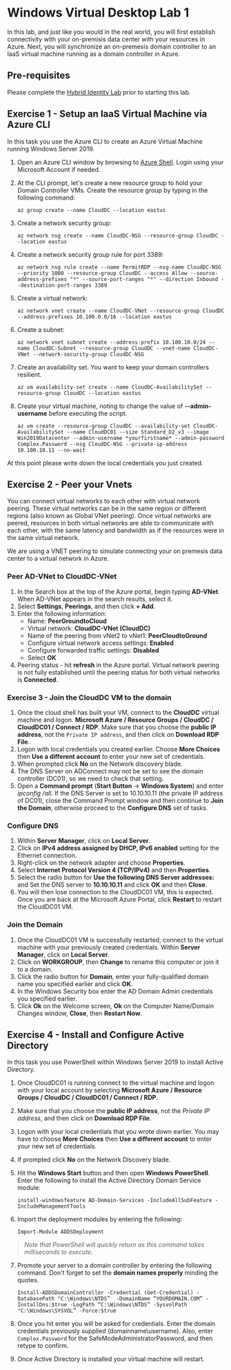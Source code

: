 # Windows Virtual Desktop Lab 1

In this lab, and just like you would in the real world, you will first establish connectivity with your on-premisis data center with your resources in Azure.  Next, you will synchronize an on-premesis domain controller to an IaaS virtual machine running as a domain controller in Azure. 

## Pre-requisites

Please complete the [Hybrid Identity Lab](wvdhomework.md) prior to starting this lab.

## Exercise 1 - Setup an IaaS Virtual Machine via Azure CLI

In this task you use the Azure CLI to create an Azure Virtual Machine running Windows Server 2019.

1. Open an Azure CLI window by browsing to [Azure Shell](https://shell.azure.com). Login using your Microsoft Account if needed.
2. At the CLI prompt, let's create a new resource group to hold your Domain Controller VMs. Create the resource group by typing in the following command:

    `az group create --name CloudDC --location eastus`

3. Create a network security group:

    `az network nsg create --name CloudDC-NSG --resource-group CloudDC --location eastus`

4. Create a network security group rule for port 3389:

    `az network nsg rule create --name PermitRDP --nsg-name CloudDC-NSG --priority 1000 --resource-group CloudDC --access Allow --source-address-prefixes "*" --source-port-ranges "*" --direction Inbound --destination-port-ranges 3389`

5. Create a virtual network:

    `az network vnet create --name CloudDC-VNet --resource-group CloudDC --address-prefixes 10.100.0.0/16 --location eastus`

6. Create a subnet:

    `az network vnet subnet create --address-prefix 10.100.10.0/24 --name CloudDC-Subnet --resource-group CloudDC --vnet-name CloudDC-VNet --network-security-group CloudDC-NSG`

7. Create an availability set.  You want to keep your domain controllers resilient.

    `az vm availability-set create --name CloudDC-AvailabilitySet --resource-group CloudDC --location eastus`

8. Create your virtual machine, noting to change the value of **--admin-username** before executing the script.

    `az vm create --resource-group CloudDC --availability-set CloudDC-AvailabilitySet --name CloudDC01 --size Standard_D2_v3 --image Win2019Datacenter --admin-username *yourfirstname* --admin-password Complex.Password --nsg CloudDC-NSG --private-ip-address 10.100.10.11 --no-wait`

At this point please write down the local credentials you just created.

## Exercise 2 - Peer your Vnets

You can connect virtual networks to each other with virtual network peering. These virtual networks can be in the same region or different regions (also known as Global VNet peering). Once virtual networks are peered, resources in both virtual networks are able to communicate with each other, with the same latency and bandwidth as if the resources were in the same virtual network.

We are using a VNET peering to simulate connecting your on premesis data center to a virtual network in Azure.

### Peer AD-VNet to CloudDC-VNet

1. In the Search box at the top of the Azure portal, begin typing **AD-VNet**. When AD-VNet appears in the search results, select it.
2. Select **Settings**, **Peerings**, and then click **+ Add**.
3. Enter the following information:
    * Name: **PeerGroundtoCloud**
    * Virtual network: **CloudDC-VNet (CloudDC)**
    * Name of the peering from vNet2 to vNet1: **PeerCloudtoGround**  
    * Configure virtual network access settings: **Enabled**
    * Configure forwarded traffic settings: **Disabled**
    * Select **OK**
4. Peering status - hit **refresh** in the Azure portal.  Virtual network peering is not fully established until the peering status for both virtual networks is **Connected**.

### Exercise 3 - Join the CloudDC VM to the domain

1. Once the cloud shell has built your VM, connect to the **CloudDC** virtual machine and logon. **Microsoft Azure / Resource Groups / CloudDC / CloudDC01 / Connect / RDP**.  Make sure that you choose the **public IP address**, not the `Private IP address`, and then click on **Download RDP File**.
2. Logon with local credentials you created earlier.  Choose **More Choices** then **Use a different account** to enter your new set of credentials.
3. When prompted click **No** on the Network discovery blade.
4. The DNS Server on ADConnect may not be set to see the domain controller (DC01), so we need to check that setting.  
5. Open a **Command prompt** (**Start Button** -> **Windows System**) and enter *ipconfig /all*.  If the DNS Server is set to 10.10.10.11 (the private IP address of DC01), close the Command Prompt window and then continue to **Join the Domain**, otherwise proceed to the **Configure DNS** set of tasks.

### Configure DNS

1. Within **Server Manager**, click on **Local Server**.
2. Click on **IPv4 address assigned by DHCP, IPv6 enabled** setting for the Ethernet connection.
3. Right-click on the network adapter and choose **Properties**.
4. Select **Internet Protocol Version 4 (TCP/IPv4)** and then **Properties**.
5. Select the radio button for **Use the following DNS Server addresses:** and Set the DNS server to **10.10.10.11** and click **OK** and then **Close**.
6. You will then lose connection to the CloudDC01 VM, this is expected. Once you are back at the Microsoft Azure Portal, click **Restart** to restart the CloudDC01 VM.

### Join the Domain

1. Once the CloudDC01 VM is successfully restarted, connect to the virtual machine with your previously created credentials.  Within **Server Manager**, click on **Local Server**.
2. Click on **WORKGROUP**, then **Change** to rename this computer or join it to a domain.
3. Click the radio button for **Domain**, enter your fully-qualified domain name you specified earlier and click **OK**.
4. In the Windows Security box enter the AD Domain Admin credentials you specified earlier.
5. Click **Ok** on the Welcome screen, **Ok** on the Computer Name/Domain Changes window, **Close**, then **Restart Now**.

## Exercise 4 - Install and Configure Active Directory

In this task you use PowerShell within Windows Server 2019 to install Active Directory.

1. Once CloudDC01 is running connect to the virtual machine and logon with your local account by selecting **Microsoft Azure / Resource Groups / CloudDC / CloudDC01 / Connect / RDP**.  
2. Make sure that you choose the **public IP address**, not the *Private IP address*, and then click on **Download RDP File**.
3. Logon with your local credentials that you wrote down earlier.  You may have to choose **More Choices** then **Use a different account** to enter your new set of credentials.
4. If prompted click **No** on the Network Discovery blade.
5. Hit the **Windows Start** button and then open **Windows PowerShell**. Enter the following to install the Active Directory Domain Service module:

    `install-windowsfeature AD-Domain-Services -IncludeAllSubFeature -IncludeManagementTools`
6. Import the deployment modules by entering the following:

    `Import-Module ADDSDeployment`

> *Note that PowerShell will quickly return as this command takes milliseconds to execute.*

7. Promote your server to a domain controller by entering the following command.  Don't forget to set the **domain names properly** minding the quotes.

    `Install-ADDSDomainController -Credential (Get-Credential) -DatabasePath "C:\Windows\NTDS”  -DomainName “YOURDOMAIN.COM” -InstallDns:$true
-LogPath “C:\Windows\NTDS” -SysvolPath "C:\Windows\SYSVOL” -Force:$true`

8. Once you hit enter you will be asked for credentials.  Enter the domain credentials previously supplied (domainname\username).  Also, enter `Complex.Password` for the SafeModeAdministratorPassword, and then retype to confirm.

9. Once Active Directory is installed your virtual machine will restart.
